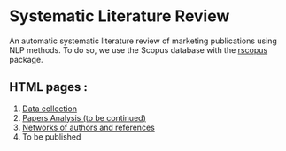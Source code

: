 # Systematic Literature Review

An automatic systematic literature review of marketing publications using NLP methods. To do so, we use the Scopus database with the [rscopus](https://johnmuschelli.com/rscopus/) package.

## HTML pages :

1. [Data collection](https://oliviercaron.github.io/systematic_lit_review/syslitrev_data_collection.html)
2. [Papers Analysis (to be continued)](https://oliviercaron.github.io/systematic_lit_review/papers.html)
3. [Networks of authors and references](https://oliviercaron.github.io/systematic_lit_review/references.html)
4. To be published
